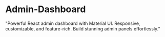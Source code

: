 # Admin-Dashboard
"Powerful React admin dashboard with Material UI. Responsive, customizable, and feature-rich. Build stunning admin panels effortlessly."
